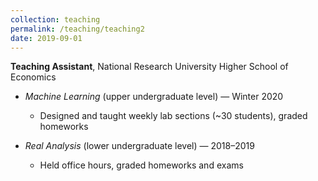 ```yaml
---
collection: teaching
permalink: /teaching/teaching2
date: 2019-09-01
---
```


**Teaching Assistant**, National Research University Higher School of Economics  

  - *Machine Learning* (upper undergraduate level) — Winter 2020  
    - Designed and taught weekly lab sections (~30 students), graded homeworks  


  - *Real Analysis* (lower undergraduate level) — 2018–2019  
    - Held office hours, graded homeworks and exams  
